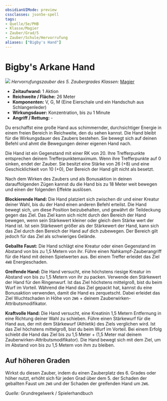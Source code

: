 ```yaml
---
obsidianUIMode: preview
cssclasses: json5e-spell
tags:
- Quelle/5e/PHB
- Klasse/Magier
- Zauber/Grad/5
- Zauber/Schule/Hervorrufung
aliases: ["Bigby's Hand"]
---
```

# Bigby's Arkane Hand
![](../../../99%20-%20Setup/Files/Bildersammlung/Symbolik/Hervorrufungszauber.webp#token)
*Hervorrufungszauber des 5. Zaubergrades*
*Klassen:* [Magier](../Klassen/Magier.md)

- **Zeitaufwand:** 1 Aktion
- **Reichweite / Fläche:** 26 Meter
- **Komponenten:** V, G, M (Eine Eierschale und ein Handschuh aus Schlangenleder)
- **Wirkungsdauer:** Konzentration, bis zu 1 Minute
- **Angriff / Rettung:** -

Du erschaffst eine große Hand aus schimmernder, durchsichtiger Energie in einem freien Bereich in Reichweite, den du sehen kannst. Die Hand bleibt für die Wirkungsdauer des Zaubers bestehen. Sie bewegt sich auf deinen Befehl und ahmt die Bewegungen deiner eigenen Hand nach.

Die Hand ist ein Gegenstand mit einer RK von 20. Ihre Trefferpunkte entsprechen deinem Trefferpunktemaximum. Wenn ihre Trefferpunkte auf 0 sinken, endet der Zauber. Sie besitzt eine Stärke von 26 (+8) und eine Geschicklichkeit von 10 (+0), Der Bereich der Hand gilt nicht als besetzt.

Nach dem Wirken des Zaubers und als Bonusaktion in deinen darauffolgenden Zügen kannst du die Hand bis zu 18 Meter weit bewegen und einen der folgenden Effekte auslösen.

**Blockierende Hand:** Die Hand platziert sich zwischen dir und einer Kreatur deiner Wahl, bis du der Hand einen anderen Befehl erteilst. Die Hand bewegt sich, um diese Position beizubehalten, und gewährt dir Teildeckung gegen das Ziel. Das Ziel kann sich nicht durch den Bereich der Hand bewegen, wenn sein Stärkewert kleiner oder gleich dem Stärke wert der Hand ist. Ist sein Stärkewert größer als der Stärkewert der Hand, kann sich das Ziel durch den Bereich der Hand auf dich zubewegen. Der Bereich gilt jedoch für das Ziel als schwieriges Gelände.

**Geballte Faust:** Die Hand schlägt eine Kreatur oder einen Gegenstand im Abstand von bis zu 1,5 Metern von ihr. Führe einen Nahkampf-Zauberangriff für die Hand mit deinen Spielwerten aus. Bei einem Treffer erleidet das Ziel `4W8` Energieschaden.

**Greifende Hand:** Die Hand versucht, eine höchstens riesige Kreatur im Abstand von bis zu 1,5 Metern von ihr zu packen. Verwende den Stärkewert der Hand für den Ringenwurf. Ist das Ziel höchstens mittelgroß, bist du beim Wurf im Vorteil. Während die Hand das Ziel gepackt hat, kannst du eine Bonusaktion verwenden, damit die Hand es zerquetscht. Dabei erleidet das Ziel Wuchtschaden in Höhe von `2W6` + deinem Zauberwirken-Attributsmodifikator.

**Kraftvolle Hand:** Die Hand versucht, eine Kreatinin 1,5 Metern Entfernung in eine Richtung deiner Wahl zu schieben. Führe einen Stärkewurf für die Hand aus, der mit dem Stärkewurf (Athletik) des Ziels verglichen wird. Ist das Ziel höchstens mittelgroß, bist du beim Wurf im Vorteil. Bei einem Erfolg schiebt die Hand das Ziel bis zu 1,5 Meter + (1,5 Meter mal deinem Zauberwirken-Attributsmodifikator). Die Hand bewegt sich mit dem Ziel, um im Abstand von bis zu 1,5 Metern von ihm zu bleiben.

## Auf höheren Graden

Wirkst du diesen Zauber, indem du einen Zauberplatz des 6. Grades oder höher nutzt, erhöht sich für jeden Grad über dem 5. der Schaden der geballten Faust um `2W8` und der Schaden der greifenden Hand um `2W6`.

*Quelle:* Grundregelwerk / Spielerhandbuch